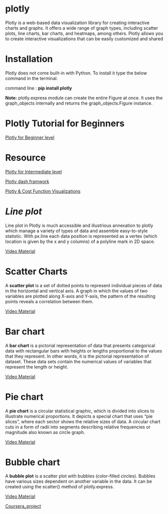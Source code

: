 # plotly

Plotly is a web-based data visualization library for creating interactive charts and graphs. It offers a wide range of graph types, including scatter plots, line charts, bar charts, and heatmaps, among others. Plotly allows you to create interactive visualizations that can be easily customized and shared

# Installation

Plotly does not come built-in with Python. To install it type the below command in the terminal.

command line : **pip install plotly**

**Note:** plotly.express module can create the entire Figure at once. It uses the graph_objects internally and returns the graph_objects.Figure instance.


# **Plotly Tutorial for Beginners**
[Plotly for Beginner level](https://www.kaggle.com/code/kanncaa1/plotly-tutorial-for-beginners)
# Resource
[Plotly for Intermediate level](https://www.kaggle.com/code/thebrownviking20/intermediate-visualization-tutorial-using-plotly)

[Plotly dash framwork](https://youtu.be/i2bk7M1NbIs)

[Plotly & Cost Function Visualizations](https://youtu.be/RbQ8d97p7QU)

# _Line plot_

Line plot in Plotly is much accessible and illustrious annexation to plotly which manage a variety of types of data and assemble easy-to-style statistic. With px.line each data position is represented as a vertex  (which location is given by the x and y columns) of a polyline mark in 2D space.

 [Video Material](https://youtu.be/c6gVnZ0cmqM)

# Scatter Charts

A **scatter plot** is a set of dotted points to represent individual pieces of data in the horizontal and vertical axis. A graph in which the values of two variables are plotted along X-axis and Y-axis, the pattern of the resulting points reveals a correlation between them.

[Video Material](https://youtu.be/8UX0BE405Vg)

# Bar chart 

A **bar chart** is a pictorial representation of data that presents categorical data with rectangular bars with heights or lengths proportional to the values that they represent. In other words, it is the pictorial representation of dataset. These data sets contain the numerical values of variables that represent the length or height.

[Video Material](https://youtu.be/oz7sg5NW4WU)

# Pie chart

A **pie chart** is a circular statistical graphic, which is divided into slices to illustrate numerical proportions. It depicts a special chart that uses “pie slices”, where each sector shows the relative sizes of data. A circular chart cuts in a form of radii into segments describing relative frequencies or magnitude also known as circle graph.

[Video Material](https://youtu.be/7o6Aqp6kjTg)

# Bubble chart

A **bubble plot** is a scatter plot with bubbles (color-filled circles). Bubbles have various sizes dependent on another variable in the data. It can be created using the scatter() method of plotly.express.

[Video Material](https://youtu.be/qzpNzyMTDTQ)

[Coursera_project](https://in.coursera.org/projects/data-visualization-plotly-express)
